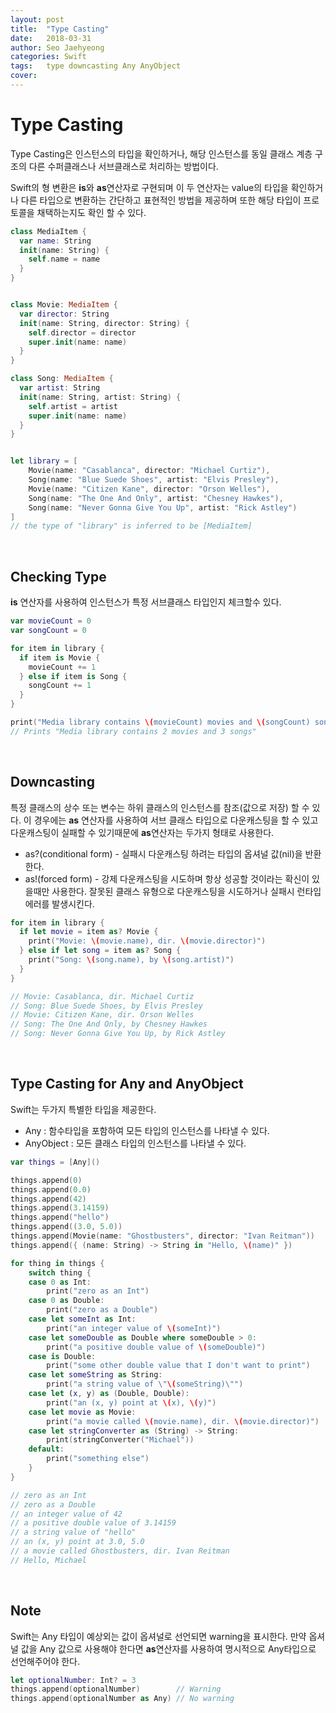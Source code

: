 ```yaml
---
layout: post
title:  "Type Casting"
date:   2018-03-31
author: Seo Jaehyeong
categories: Swift
tags:	type downcasting Any AnyObject
cover:
---
```


# Type Casting
Type Casting은 인스턴스의 타입을 확인하거나, 해당 인스턴스를 동일 클래스 계층 구조의 다른 수퍼클래스나 서브클래스로 처리하는 방법이다.

Swift의 형 변환은 **is**와 **as**연산자로 구현되며 이 두 연산자는 value의 타입을 확인하거나 다른 타입으로 변환하는 간단하고 표현적인 방법을 제공하며 또한 해당 타입이 프로토콜을 채택하는지도 확인 할 수 있다.

```swift
class MediaItem {
  var name: String
  init(name: String) {
    self.name = name
  }
}


class Movie: MediaItem {
  var director: String
  init(name: String, director: String) {
    self.director = director
    super.init(name: name)
  }
}

class Song: MediaItem {
  var artist: String
  init(name: String, artist: String) {
    self.artist = artist
    super.init(name: name)
  }
}


let library = [
    Movie(name: "Casablanca", director: "Michael Curtiz"),
    Song(name: "Blue Suede Shoes", artist: "Elvis Presley"),
    Movie(name: "Citizen Kane", director: "Orson Welles"),
    Song(name: "The One And Only", artist: "Chesney Hawkes"),
    Song(name: "Never Gonna Give You Up", artist: "Rick Astley")
]
// the type of "library" is inferred to be [MediaItem]
```

<br/>

## Checking Type

**is** 연산자를 사용하여 인스턴스가 특정 서브클래스 타입인지 체크할수 있다.

```swift
var movieCount = 0
var songCount = 0

for item in library {
  if item is Movie {
    movieCount += 1
  } else if item is Song {
    songCount += 1
  }
}

print("Media library contains \(movieCount) movies and \(songCount) songs")
// Prints "Media library contains 2 movies and 3 songs"
```

<br/>

## Downcasting
특정 클래스의 상수 또는 변수는 하위 클래스의 인스턴스를 참조(값으로 저장) 할 수 있다. 이 경우에는 **as** 연산자를 사용하여 서브 클래스 타입으로 다운캐스팅을 할 수 있고 다운캐스팅이 실패할 수 있기때문에 **as**연산자는 두가지 형태로 사용한다.
* as?(conditional form) - 실패시 다운캐스팅 하려는 타입의 옵셔널 값(nil)을 반환한다.
* as!(forced form) - 강제 다운캐스팅을 시도하며 항상 성공할 것이라는 확신이 있을때만 사용한다. 잘못된 클래스 유형으로 다운캐스팅을 시도하거나 실패시 런타입 에러를 발생시킨다.

```swift
for item in library {
  if let movie = item as? Movie {
    print("Movie: \(movie.name), dir. \(movie.director)")
  } else if let song = item as? Song {
    print("Song: \(song.name), by \(song.artist)")
  }
}

// Movie: Casablanca, dir. Michael Curtiz
// Song: Blue Suede Shoes, by Elvis Presley
// Movie: Citizen Kane, dir. Orson Welles
// Song: The One And Only, by Chesney Hawkes
// Song: Never Gonna Give You Up, by Rick Astley
```

<br/>

## Type Casting for Any and AnyObject
Swift는 두가지 특별한 타입을 제공한다.
- Any : 함수타입을 포함하여 모든 타입의 인스턴스를 나타낼 수 있다.
- AnyObject : 모든 클래스 타입의 인스턴스를 나타낼 수 있다.

```swift
var things = [Any]()

things.append(0)
things.append(0.0)
things.append(42)
things.append(3.14159)
things.append("hello")
things.append((3.0, 5.0))
things.append(Movie(name: "Ghostbusters", director: "Ivan Reitman"))
things.append({ (name: String) -> String in "Hello, \(name)" })

for thing in things {
    switch thing {
    case 0 as Int:
        print("zero as an Int")
    case 0 as Double:
        print("zero as a Double")
    case let someInt as Int:
        print("an integer value of \(someInt)")
    case let someDouble as Double where someDouble > 0:
        print("a positive double value of \(someDouble)")
    case is Double:
        print("some other double value that I don't want to print")
    case let someString as String:
        print("a string value of \"\(someString)\"")
    case let (x, y) as (Double, Double):
        print("an (x, y) point at \(x), \(y)")
    case let movie as Movie:
        print("a movie called \(movie.name), dir. \(movie.director)")
    case let stringConverter as (String) -> String:
        print(stringConverter("Michael"))
    default:
        print("something else")
    }
}

// zero as an Int
// zero as a Double
// an integer value of 42
// a positive double value of 3.14159
// a string value of "hello"
// an (x, y) point at 3.0, 5.0
// a movie called Ghostbusters, dir. Ivan Reitman
// Hello, Michael
```

<br/>

## Note
Swift는 Any 타입이 예상외는 값이 옵셔널로 선언되면 warning을 표시한다. 만약 옵셔널 값을 Any 값으로 사용해야 한다면 **as**연산자를 사용하여 명시적으로 Any타입으로 선언해주어야 한다.

```swift
let optionalNumber: Int? = 3
things.append(optionalNumber)        // Warning
things.append(optionalNumber as Any) // No warning
```
